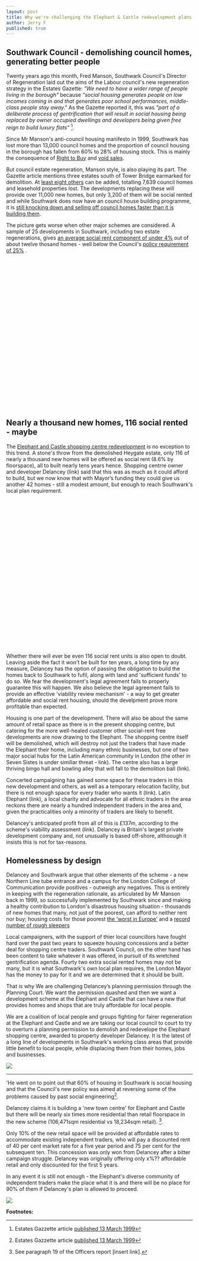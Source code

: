 ```yaml
---
layout: post
title: Why we're challenging the Elephant & Castle redevelopment plans in court
author: Jerry F
published: true
---
```


## Southwark Council - demolishing council homes, generating better people 

Twenty years ago this month, Fred Manson, Southwark Council's Director of Regeneration laid out the aims of the Labour council's new regeneration strategy in the Estates Gazette: _"We need to have a wider range of people living in the borough"_ because _"social housing generates people on low incomes coming in and that generates poor school performances, middle-class people stay away."_ As the Gazette reported it, this was _"part of a deliberate process of gentrification that will result in social housing being replaced by owner occupied dwellings and developers being given free reign to build luxury flats"_ [^1].

Since Mr Manson's anti-council housing manifesto in 1999, Southwark has lost more than 13,000 council homes and the proportion of council housing in the borough has fallen from 60% to 28% of housing stock.  This is mainly the consequence of [Right to Buy](https://assets.publishing.service.gov.uk/government/uploads/system/uploads/attachment_data/file/759390/LT_685.xlsx) and [void sales](https://assets.publishing.service.gov.uk/government/uploads/system/uploads/attachment_data/file/561232/LT_648.xlsx). 

But council estate regeneration, Manson style, is also playing its part. The Gazette article mentions three estates south of Tower Bridge earmarked for demolition. At [least eight others](http://35percent.org/the-southwark-clearances) can be added, totalling 7,639 council homes and leasehold properties lost.  The developments replacing these will provide over 11,000 new homes, but only 3,200 of them will be social rented and while Southwark does now have an council house building programme, it is [still knocking down and selling off council homes faster than it is building them](http://35percent.org/2018-11-12-11000-council-homes-manifesto-pledge/).  

The picture gets worse when other major schemes are considered.  A sample of 25 developments in Southwark, including two estate regenerations, gives [an average social rent component of under 4%](http://35percent.org/major-schemes) out of about twelve thosand homes - well below the Council's [policy requirement of 25%](LINKTONSP) .

<script src="http://ajax.googleapis.com/ajax/libs/jquery/1.8.2/jquery.min.js">
</script>
<script src="http://code.highcharts.com/highcharts.js">
</script>
<script src="http://code.highcharts.com/modules/exporting.js">
</script>

<div id="container1" style="min-width: 310px; height: 400px; margin: 0 auto">
</div>

<script type="text/javascript">

        $('#container1').highcharts({
            title: {
                text: "Southwark's Council Homes",
                x: -20 //center
            },
            subtitle: {
                text: 'Source: https://www.gov.uk/government/uploads/system/uploads/attachment_data/file/674346/LT_116.xlsx',
                x: -20
            },
            xAxis: {
                categories: ['1999', '2000', '2001', '2002', '2003', '2004', '2005', '2006', '2007', '2008', '2009', '2010', '2011', '2012', '2013', '2014', '2015', '2016', '2017']
            },
            yAxis: {
                title: {
                    text: 'Council-owned stock'
                },
                plotLines: [{
                    value: 0,
                    width: 1,
                    color: '#808080'
                }]
            },
            tooltip: {
                valueSuffix: ' Council homes'
            },
            legend: {
                layout: 'vertical',
                align: 'right',
                verticalAlign: 'middle',
                borderWidth: 0
            },
            series: [{
                name: 'Southwark',
                data: [51706, 50903, 49875, 48052, 46887, 45346, 43885, 42275, 41873, 41287, 40618, 40120, 39845, 39781, 38578, 39029, 38687, 38522, 38553]
            }]
        });

</script>

## Nearly a thousand new homes, 116 social rented - maybe

The [Elephant and Castle shopping centre redevelopment](http://35percent.org/shopping-centre) is no exception to this trend.  A stone's throw from the demolished Heygate estate, only 116 of nearly a thousand new homes will be offered as social rent (8.6% by floorspace), all to built nearly tens years hence.  Shopping centrre owner and developer Delancey (link) said that this was as much as it could afford to build, but we now know that with Mayor’s funding they could give us another 42 homes - still a modest amount, but enough to reach Southwark's local plan requirement. 

<div id="container2" style="min-width: 310px; height: 400px; margin: 0 auto"></div>

<script type="text/javascript">
var colors = Highcharts.getOptions().colors,
  categories = [
    'Private: 65%',
    'Social Rent: 17.5%',
    'Intermediate: 17.5%'
  ],
  data = [
    {
      y: 65.0,
      color: colors[2],
      drilldown: {
        name: 'Market Rent',
        categories: [
         'Market Rent'
        ],
        data: [
          65.0
        ]
      }
    },
    {
      y: 17.5,
      color: colors[1],
      drilldown: {
        name: 'Social Rent',
        categories: [
          'Social Rent',
          'Intermediate Rent'
        ],
        data: [
          8.6,
          0.0
        ]
      }
    },
    {
      y: 17.5,
      color: colors[0],
      drilldown: {
        name: 'Intermediate Housing',
        categories: [
              'Intermediate Rent'
        ],
        data: [
          26.4
        ]
      }
    }
  ],
  browserData = [],
  versionsData = [],
  i,
  j,
  dataLen = data.length,
  drillDataLen,
  brightness;


// Build the data arrays
for (i = 0; i < dataLen; i += 1) {

  // add browser data
  browserData.push({
    name: categories[i],
    y: data[i].y,
    color: data[i].color
  });

  // add version data
  drillDataLen = data[i].drilldown.data.length;
  for (j = 0; j < drillDataLen; j += 1) {
    brightness = 0.2 - (j / drillDataLen) / 5;
    versionsData.push({
      name: data[i].drilldown.categories[j],
      y: data[i].drilldown.data[j],
      color: Highcharts.Color(data[i].color).brighten(brightness).get()
    });
  }
}

// Create the chart
Highcharts.chart('container2', {
  chart: {
    type: 'pie'
  },
  title: {
    text: 'Approved Tenure Mix'
  },
  subtitle: {
    text: 'Source: <a href="http://planbuild.southwark.gov.uk/documents/?casereference=16/AP/4458&system=DC" target="_blank">Southwark Council planning ref:16/AP/4458</a>'
  },
  plotOptions: {
    pie: {
      shadow: false,
      center: ['50%', '50%']
    }
  },
  tooltip: {
    valueSuffix: '%'
  },
  series: [{
    name: 'Policy Requirement',
    data: browserData,
    size: '60%',
    dataLabels: {
      formatter: function () {
        return this.y > 5 ? this.point.name : null;
      },
      color: '#ffffff',
      distance: -30
    }
  }, {
    name: 'Approved percentage',
    data: versionsData,
    size: '80%',
    innerSize: '60%',
    dataLabels: {
      formatter: function () {
        // display only if larger than 1
        return this.y > 1 ? '<b>' + this.point.name + ':</b> ' +
          this.y + '%' : null;
      }
    },
    id: 'versions'
  }],
  responsive: {
    rules: [{
      condition: {
        maxWidth: 400
      },
      chartOptions: {
        series: [{
          id: 'versions',
          dataLabels: {
            enabled: false
          }
        }]
      }
    }]
  }
});

</script>

Whether there will ever be even 116 social rent units is also open to doubt.  Leaving aside the fact it won't be built for ten years, a long time by any measure, Delancey has the option of passing the obligation to build the homes back to Southwark to fufil, along with land and 'sufficient funds' to do so.  We fear the development's legal agreement fails to properly guarantee this will happen. We also believe the legal agreement fails to provide an effective 'viability review mechanism' - a way to get greater affordable and social rent housing, should the develpment prove more profitable than expected.

Housing is one part of the development.  There will also be about the same amount of retail space as there is in the present shopping centre, but catering for the more well-healed customer other social-rent free developments are now drawing to the Elephant.  The shopping centre itself will be demolished, which will destroy not just the traders that have made the Elephant their home, including many ethnic businesses, but one of two major social hubs for the Latin American community in London (the other in Seven Sistes is under similiar threat - link).  The centre also has a large thriving bingo hall and bowling alley that will fall to the demolition ball (link). 

Concerted campaigning has gained some space for these traders in this new development and others, as well as a temporary relocation facility, but there is not enough space for every trader who wants it (link).  Latin Elephant (link), a local charity and advocate for all ethnic traders in the area reckons there are nearly a hundred independent traders in the area and, given the practicalities only a minority of traders are likely to benefit.

Delancey's anticipated profit from all of this is £137m, according to the scheme's viability assessment (link).  Delancey is Britain's largest private development company and, not unusually is based off-shore, althoough it insists this is not for tax-reasons. 

## Homelessness by design

Delancey and Southwark argue that other elements of the scheme - a new Northern Line tube entrance and a campus for the London College of Communication provide positives - outweigh any negatives.  This is entirely in keeping with the regeneration rationale, as articulated by Mr Manson back in 1999, so successfully implemented by Southwark since and making a healthy contribution to London's disastrous housing situation - thousands of new homes that many, not just of the poorest, can afford to neither rent nor buy; housing costs for those poorest [the 'worst in Europe'](https://www.theguardian.com/society/2018/mar/21/uk-europe-housing-cost-rise-lowest-earners-report) and a [record number of rough sleepers](https://www.theguardian.com/society/2018/oct/31/record-number-of-people-are-sleeping-rough-in-london)

Local campaigners, with the support of thier local councillors have fought hard over the past two years to squeeze housing concessions and a better deal for shopping centre traders.  Southwark Council, on the other hand has been content to take whatever it was offered, in pursuit of its wretched gentrification agenda.  Fourty two extra social rented homes may not be many, but it is what Southwark's own local plan requires, the London Mayor has the money to pay for it and we are determined that it should be built.

That is why We are challenging Delancey’s planning permission through the Planning Court.  We want the permission quashed and then we want a development scheme at the Elephant and Castle that can have a new that provides homes and shops that are truly affordable for local people.

We are a coalition of local people and groups fighting for fairer regeneration at the Elephant and Castle and we are taking our local council to court to try to overturn a planning permission to demolish and redevelope the Elephant shopping centre, awarded to property developer Delancey. It is the latest of a long line of developments in Southwark's working class areas that provide little benefit to local people, while displacing them from their homes, jobs and businesses.




![](http://35percent.org/img/traderscomp.jpeg)



----------------------------------------------------------------------------------------------------

'He went on to point out that 60% of housing in Southwark is social housing and that the Council's new policy was aimed at reversing some of the problems caused by past social engineering[^1].

Delancey claims it is building a 'new town centre' for Elephant and Castle but there will be nearly six times more residential than retail floorspace in the new scheme (106,471sqm residential vs 18,234sqm retail). [^2].

Only 10% of the new retail space will be provided at affordable rates to accommodate existing independent traders, who will pay a discounted rent of 40 per cent market rate for a five year period and 75 per cent for the subsequent ten. This concession was only won from Delancey after a bitter campaign struggle. Delancey was originally offering only x%?? affordable retail and only discounted for the first 5 years. 


In any event it is still not enough - the Elephant's diverse community of independent traders make the place what it is and there will be no place for 90% of them if Delancey's plan is allowed to proceed.


![](http://35percent.org/img/delanceyshoppingcentrecgi.jpg)

__Footnotes:__

[^1]: Estates Gazzette article [published 13 March 1999](http://heygate.github.io/img/EstatesGazette.pdf)

[^2]: See paragraph 19 of the Officers report [insert link].
